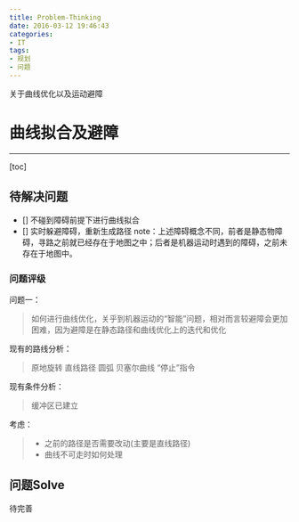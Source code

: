 ```yaml
---
title: Problem-Thinking
date: 2016-03-12 19:46:43
categories:
- IT
tags:
- 规划
- 问题
---
```

关于曲线优化以及运动避障 <!--more-->
# 曲线拟合及避障

-----------------

[toc]

## 待解决问题
- [] 不碰到障碍前提下进行曲线拟合
- [] 实时躲避障碍，重新生成路径
note：上述障碍概念不同，前者是静态物障碍，寻路之前就已经存在于地图之中；后者是机器运动时遇到的障碍，之前未存在于地图中。

### 问题评级
问题一：
> 如何进行曲线优化，关乎到机器运动的“智能”问题，相对而言较避障会更加困难，因为避障是在静态路径和曲线优化上的迭代和优化

现有的路线分析：
> 原地旋转   直线路径  圆弧  贝塞尔曲线  “停止”指令

现有条件分析：
> 缓冲区已建立

考虑：
> - 之前的路径是否需要改动(主要是直线路径)
> - 曲线不可走时如何处理

## 问题Solve
待完善
